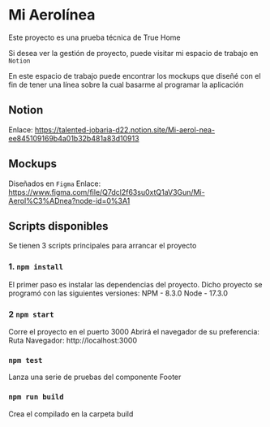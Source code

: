 # Mi Aerolínea

Este proyecto es una prueba técnica de True Home

Si desea ver la gestión de proyecto, puede visitar mi espacio de trabajo en `Notion`

En este espacio de trabajo puede encontrar los mockups que diseñé con el fin de tener una línea sobre la cual basarme al programar
la aplicación

## Notion

Enlace: https://talented-jobaria-d22.notion.site/Mi-aerol-nea-ee845109169b4a01b32b481a83d10913

## Mockups

Diseñados en `Figma`
Enlace: https://www.figma.com/file/Q7dcl2f63su0xtQ1aV3Gun/Mi-Aerol%C3%ADnea?node-id=0%3A1

## Scripts disponibles

Se tienen 3 scripts principales para arrancar el proyecto

### 1. `npm install`

El primer paso es instalar las dependencias del proyecto. Dicho proyecto se programó con las siguientes versiones:
NPM - 8.3.0
Node - 17.3.0

### 2 `npm start`

Corre el proyecto en el puerto 3000
Abrirá el navegador de su preferencia:
Ruta Navegador:
http://localhost:3000

### `npm test`

Lanza una serie de pruebas del componente Footer

### `npm run build`

Crea el compilado en la carpeta build
